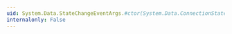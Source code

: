 ```yaml
---
uid: System.Data.StateChangeEventArgs.#ctor(System.Data.ConnectionState,System.Data.ConnectionState)
internalonly: False
---
```

